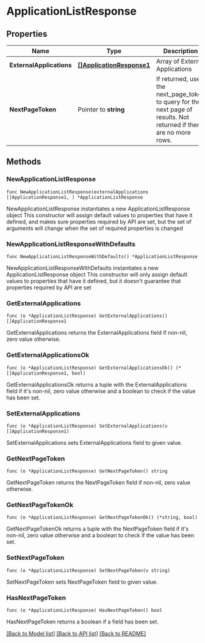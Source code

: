 # ApplicationListResponse

## Properties

Name | Type | Description | Notes
------------ | ------------- | ------------- | -------------
**ExternalApplications** | [**[]ApplicationResponse1**](ApplicationResponse1.md) | Array of External Applications | 
**NextPageToken** | Pointer to **string** | If returned, use the next_page_token to query for the next page of results. Not returned if there are no more rows. | [optional] 

## Methods

### NewApplicationListResponse

`func NewApplicationListResponse(externalApplications []ApplicationResponse1, ) *ApplicationListResponse`

NewApplicationListResponse instantiates a new ApplicationListResponse object
This constructor will assign default values to properties that have it defined,
and makes sure properties required by API are set, but the set of arguments
will change when the set of required properties is changed

### NewApplicationListResponseWithDefaults

`func NewApplicationListResponseWithDefaults() *ApplicationListResponse`

NewApplicationListResponseWithDefaults instantiates a new ApplicationListResponse object
This constructor will only assign default values to properties that have it defined,
but it doesn't guarantee that properties required by API are set

### GetExternalApplications

`func (o *ApplicationListResponse) GetExternalApplications() []ApplicationResponse1`

GetExternalApplications returns the ExternalApplications field if non-nil, zero value otherwise.

### GetExternalApplicationsOk

`func (o *ApplicationListResponse) GetExternalApplicationsOk() (*[]ApplicationResponse1, bool)`

GetExternalApplicationsOk returns a tuple with the ExternalApplications field if it's non-nil, zero value otherwise
and a boolean to check if the value has been set.

### SetExternalApplications

`func (o *ApplicationListResponse) SetExternalApplications(v []ApplicationResponse1)`

SetExternalApplications sets ExternalApplications field to given value.


### GetNextPageToken

`func (o *ApplicationListResponse) GetNextPageToken() string`

GetNextPageToken returns the NextPageToken field if non-nil, zero value otherwise.

### GetNextPageTokenOk

`func (o *ApplicationListResponse) GetNextPageTokenOk() (*string, bool)`

GetNextPageTokenOk returns a tuple with the NextPageToken field if it's non-nil, zero value otherwise
and a boolean to check if the value has been set.

### SetNextPageToken

`func (o *ApplicationListResponse) SetNextPageToken(v string)`

SetNextPageToken sets NextPageToken field to given value.

### HasNextPageToken

`func (o *ApplicationListResponse) HasNextPageToken() bool`

HasNextPageToken returns a boolean if a field has been set.


[[Back to Model list]](../../README.md#documentation-for-models) [[Back to API list]](../../README.md#documentation-for-api-endpoints) [[Back to README]](../../README.md)


